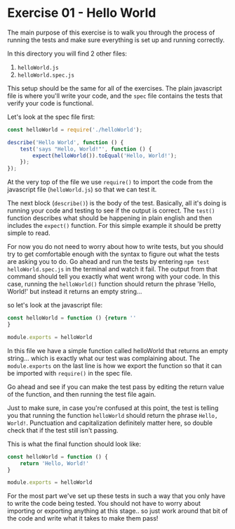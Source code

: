 # Exercise 01 - Hello World

The main purpose of this exercise is to walk you through the process of running the tests and make sure everything is
set up and running correctly.

In this directory you will find 2 other files:

1. `helloWorld.js`
2. `helloWorld.spec.js`

This setup should be the same for all of the exercises. The plain javascript file is where you'll write your code, and
the `spec` file contains the tests that verify your code is functional.

Let's look at the spec file first:

```javascript
const helloWorld = require('./helloWorld');

describe('Hello World', function () {
    test('says "Hello, World!"', function () {
        expect(helloWorld()).toEqual('Hello, World!');
    });
});
```

At the very top of the file we use `require()` to import the code from the javascript file (`helloWorld.js`) so that we
can test it.

The next block (`describe()`) is the body of the test. Basically, all it's doing is running your code and testing to see
if the output is correct. The `test()` function describes what should be happening in plain english and then includes
the `expect()` function. For this simple example it should be pretty simple to read.

For now you do not need to worry about how to write tests, but you should try to get comfortable enough with the syntax
to figure out what the tests are asking you to do. Go ahead and run the tests by entering `npm test helloWorld.spec.js`
in the terminal and watch it fail. The output from that command should tell you exactly what went wrong with your code.
In this case, running the `helloWorld()` function should return the phrase 'Hello, World!' but instead it returns an
empty string...

so let's look at the javascript file:

```javascript
const helloWorld = function () {return ''
}

module.exports = helloWorld
```

In this file we have a simple function called helloWorld that returns an empty string... which is exactly what our test
was complaining about. The `module.exports` on the last line is how we export the function so that it can be imported
with `require()` in the spec file.

Go ahead and see if you can make the test pass by editing the return value of the function, and then running the test
file again.

Just to make sure, in case you're confused at this point, the test is telling you that running the function `helloWorld`
should return the phrase `Hello, World!`. Punctuation and capitalization definitely matter here, so double check that if
the test still isn't passing.

This is what the final function should look like:

```javascript
const helloWorld = function () {
    return 'Hello, World!'
}

module.exports = helloWorld
```

For the most part we've set up these tests in such a way that you only have to write the code being tested. You should
not have to worry about importing or exporting anything at this stage.. so just work around that bit of the code and
write what it takes to make them pass!
